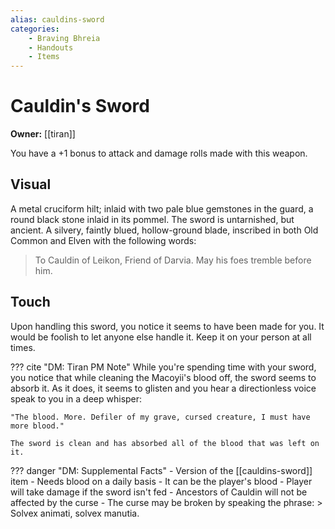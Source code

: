 ```yaml
---
alias: cauldins-sword
categories:
    - Braving Bhreia
    - Handouts
    - Items
---
```

# Cauldin's Sword

**Owner:** [[tiran]]

You have a +1 bonus to attack and damage rolls made with this weapon.

## Visual

A metal cruciform hilt; inlaid with two pale blue gemstones in the guard, a round black stone inlaid in its pommel. The sword is untarnished, but ancient. A silvery, faintly blued, hollow-ground blade, inscribed in both Old Common and Elven with the following words:

> To Cauldin of Leikon, Friend of Darvia. May his foes tremble before him.

## Touch

Upon handling this sword, you notice it seems to have been made for you. It would be foolish to let anyone else handle it. Keep it on your person at all times.

??? cite "DM: Tiran PM Note"
    While you're spending time with your sword, you notice that while cleaning the Macoyii's blood off, the sword seems to absorb it. As it does, it seems to glisten and you hear a directionless voice speak to you in a deep whisper:

    "The blood. More. Defiler of my grave, cursed creature, I must have more blood."

    The sword is clean and has absorbed all of the blood that was left on it.

??? danger "DM: Supplemental Facts"
    - Version of the [[cauldins-sword]] item
    - Needs blood on a daily basis
    - It can be the player's blood
    - Player will take damage if the sword isn't fed
    - Ancestors of Cauldin will not be affected by the curse
    - The curse may be broken by speaking the phrase:
      > Solvex animati, solvex manutia.
